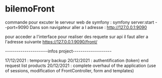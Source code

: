 # bilemoFront
commande pour excuter le serveur web de symfony :
    symfony server:start --port=9090
    Dans son navigateur aller a l adresse : http://127.0.0.1:9090

pour acceder a l'interface pour realiser des requete sur api il faut aller a l'adresse suivante
    https://127.0.0.1:9090/front/

----------------------infos project--------------------

17/12/2021 : temporary backup
20/12/2021 : authentification (token) end request list products
20/12/2021 : complete overhaul of the application (use of sessions, modification of FrontController, form and templates)